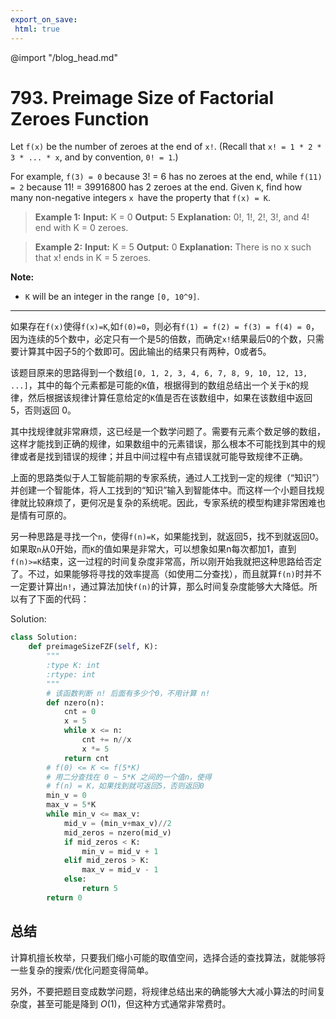```yaml
---
export_on_save:
 html: true
---
```

@import "/blog_head.md"

# 793. Preimage Size of Factorial Zeroes Function

Let `f(x)` be the number of zeroes at the end of `x!`. (Recall that `x! = 1 * 2 * 3 * ... * x`, and by convention, `0! = 1`.)

For example, `f(3) = 0` because 3! = 6 has no zeroes at the end, while `f(11) = 2` because 11! = 39916800 has 2 zeroes at the end. Given `K`, find how many non-negative integers `x `have the property that `f(x) = K`.

>**Example 1:**
**Input:** K = 0
**Output:** 5
**Explanation:** 0!, 1!, 2!, 3!, and 4! end with K = 0 zeroes.

>**Example 2:**
**Input:** K = 5
**Output:** 0
**Explanation:** There is no x such that x! ends in K = 5 zeroes.

**Note:**
- `K` will be an integer in the range `[0, 10^9]`.

---

如果存在`f(x)`使得`f(x)=K`,如`f(0)=0`，则必有`f(1) = f(2) = f(3) = f(4) = 0`，因为连续的5个数中，必定只有一个是5的倍数，而确定`x!`结果最后0的个数，只需要计算其中因子5的个数即可。因此输出的结果只有两种，0或者5。

该题目原来的思路得到一个数组`[0, 1, 2, 3, 4, 6, 7, 8, 9, 10, 12, 13, ...]`，其中的每个元素都是可能的`K`值，根据得到的数组总结出一个关于`K`的规律，然后根据该规律计算任意给定的`K`值是否在该数组中，如果在该数组中返回 5，否则返回 0。

其中找规律就非常麻烦，这已经是一个数学问题了。需要有元素个数足够的数组，这样才能找到正确的规律，如果数组中的元素错误，那么根本不可能找到其中的规律或者是找到错误的规律；并且中间过程中有点错误就可能导致规律不正确。

上面的思路类似于人工智能前期的专家系统，通过人工找到一定的规律（“知识”）并创建一个智能体，将人工找到的“知识”输入到智能体中。而这样一个小题目找规律就比较麻烦了，更何况是复杂的系统呢。因此，专家系统的模型构建非常困难也是情有可原的。

另一种思路是寻找一个`n`，使得`f(n)=K`，如果能找到，就返回5，找不到就返回0。如果取`n`从0开始，而`K`的值如果是非常大，可以想象如果n每次都加1，直到`f(n)>=K`结束，这一过程的时间复杂度非常高，所以刚开始我就把这种思路给否定了。不过，如果能够将寻找的效率提高（如使用二分查找），而且就算`f(n)`时并不一定要计算出`n!`，通过算法加快`f(n)`的计算，那么时间复杂度能够大大降低。所以有了下面的代码：

Solution:

```python
class Solution:
    def preimageSizeFZF(self, K):
        """
        :type K: int
        :rtype: int
        """
        # 该函数判断 n! 后面有多少个0，不用计算 n!
        def nzero(n):
            cnt = 0
            x = 5
            while x <= n:
                cnt += n//x
                x *= 5
            return cnt
        # f(0) <= K <= f(5*K)
        # 用二分查找在 0 ~ 5*K 之间的一个值n，使得
        # f(n) = K，如果找到就可返回5，否则返回0
        min_v = 0
        max_v = 5*K
        while min_v <= max_v:
            mid_v = (min_v+max_v)//2
            mid_zeros = nzero(mid_v)
            if mid_zeros < K:
                min_v = mid_v + 1
            elif mid_zeros > K:
                max_v = mid_v - 1
            else:
                return 5
        return 0
```

## 总结

计算机擅长枚举，只要我们缩小可能的取值空间，选择合适的查找算法，就能够将一些复杂的搜索/优化问题变得简单。

另外，不要把题目变成数学问题，将规律总结出来的确能够大大减小算法的时间复杂度，甚至可能是降到 $O(1)$，但这种方式通常非常费时。
